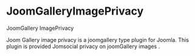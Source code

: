 JoomGalleryImagePrivacy
=======================

JoomGallery ImagePrivacy 

Joom Gallery image privacy is a joomgallery type plugin for Joomla. This plugin is provided Jomsocial privacy on joomGallery images . 
